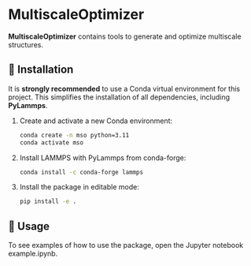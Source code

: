 # MultiscaleOptimizer

**MultiscaleOptimizer** contains tools to generate and optimize multiscale structures.

## 🔧 Installation

It is **strongly recommended** to use a Conda virtual environment for this project. This simplifies the installation of all dependencies, including **PyLammps**.

1. Create and activate a new Conda environment:
   ```bash
   conda create -n mso python=3.11
   conda activate mso
2. Install LAMMPS with PyLammps from conda-forge:
    ```bash
    conda install -c conda-forge lammps
3. Install the package in editable mode:
    ```bash
    pip install -e .
## 📓 Usage
To see examples of how to use the package, open the Jupyter notebook example.ipynb.